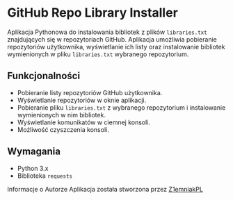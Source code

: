 # GitHub Repo Library Installer

Aplikacja Pythonowa do instalowania bibliotek z plików `libraries.txt` znajdujących się w repozytoriach GitHub. Aplikacja umożliwia pobieranie repozytoriów użytkownika, wyświetlanie ich listy oraz instalowanie bibliotek wymienionych w pliku `libraries.txt` wybranego repozytorium.

## Funkcjonalności

- Pobieranie listy repozytoriów GitHub użytkownika.
- Wyświetlanie repozytoriów w oknie aplikacji.
- Pobieranie pliku `libraries.txt` z wybranego repozytorium i instalowanie wymienionych w nim bibliotek.
- Wyświetlanie komunikatów w ciemnej konsoli.
- Możliwość czyszczenia konsoli.

## Wymagania

- Python 3.x
- Biblioteka `requests`

Informacje o Autorze
Aplikacja została stworzona przez [Z1emniakPL](https://github.com/Z1emniakPL)
